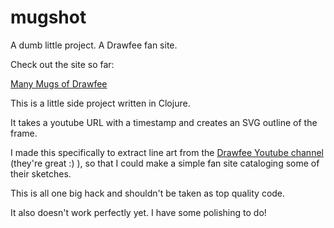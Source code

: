 # mugshot
A dumb little project. A Drawfee fan site.

Check out the site so far:

[Many Mugs of Drawfee](adam-james-v.github.io/mugshot/)


This is a little side project written in Clojure.

It takes a youtube URL with a timestamp and creates an SVG outline of the frame.

I made this specifically to extract line art from the [Drawfee Youtube channel](https://www.youtube.com/user/Drawfee) (they're great :) ), so that I could make a simple fan site cataloging some of their sketches.

This is all one big hack and shouldn't be taken as top quality code.

It also doesn't work perfectly yet. I have some polishing to do!
